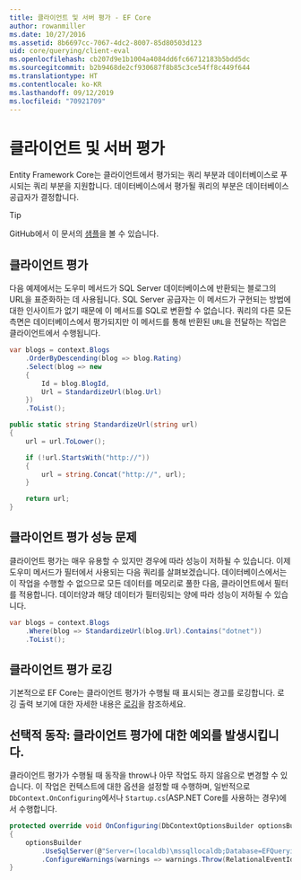 ```yaml
---
title: 클라이언트 및 서버 평가 - EF Core
author: rowanmiller
ms.date: 10/27/2016
ms.assetid: 8b6697cc-7067-4dc2-8007-85d80503d123
uid: core/querying/client-eval
ms.openlocfilehash: cb207d9e1b1004a4084dd6fc66712183b5bdd5dc
ms.sourcegitcommit: b2b9468de2cf930687f8b85c3ce54ff8c449f644
ms.translationtype: HT
ms.contentlocale: ko-KR
ms.lasthandoff: 09/12/2019
ms.locfileid: "70921709"
---
```

# <a name="client-vs-server-evaluation"></a>클라이언트 및 서버 평가

Entity Framework Core는 클라이언트에서 평가되는 쿼리 부분과 데이터베이스로 푸시되는 쿼리 부분을 지원합니다. 데이터베이스에서 평가될 쿼리의 부분은 데이터베이스 공급자가 결정합니다.

> [!TIP]  
> GitHub에서 이 문서의 [샘플](https://github.com/aspnet/EntityFramework.Docs/tree/master/samples/core/Querying)을 볼 수 있습니다.

## <a name="client-evaluation"></a>클라이언트 평가

다음 예제에서는 도우미 메서드가 SQL Server 데이터베이스에 반환되는 블로그의 URL을 표준화하는 데 사용됩니다. SQL Server 공급자는 이 메서드가 구현되는 방법에 대한 인사이트가 없기 때문에 이 메서드를 SQL로 변환할 수 없습니다. 쿼리의 다른 모든 측면은 데이터베이스에서 평가되지만 이 메서드를 통해 반환된 `URL`을 전달하는 작업은 클라이언트에서 수행됩니다.

<!-- [!code-csharp[Main](samples/core/Querying/ClientEval/Sample.cs?highlight=6)] -->
``` csharp
var blogs = context.Blogs
    .OrderByDescending(blog => blog.Rating)
    .Select(blog => new
    {
        Id = blog.BlogId,
        Url = StandardizeUrl(blog.Url)
    })
    .ToList();
```

<!-- [!code-csharp[Main](samples/core/Querying/ClientEval/Sample.cs)] -->
``` csharp
public static string StandardizeUrl(string url)
{
    url = url.ToLower();

    if (!url.StartsWith("http://"))
    {
        url = string.Concat("http://", url);
    }

    return url;
}
```

## <a name="client-evaluation-performance-issues"></a>클라이언트 평가 성능 문제

클라이언트 평가는 매우 유용할 수 있지만 경우에 따라 성능이 저하될 수 있습니다. 이제 도우미 메서드가 필터에서 사용되는 다음 쿼리를 살펴보겠습니다. 데이터베이스에서는 이 작업을 수행할 수 없으므로 모든 데이터를 메모리로 풀한 다음, 클라이언트에서 필터를 적용합니다. 데이터양과 해당 데이터가 필터링되는 양에 따라 성능이 저하될 수 있습니다.

<!-- [!code-csharp[Main](samples/core/Querying/ClientEval/Sample.cs)] -->
``` csharp
var blogs = context.Blogs
    .Where(blog => StandardizeUrl(blog.Url).Contains("dotnet"))
    .ToList();
```

## <a name="client-evaluation-logging"></a>클라이언트 평가 로깅

기본적으로 EF Core는 클라이언트 평가가 수행될 때 표시되는 경고를 로깅합니다. 로깅 출력 보기에 대한 자세한 내용은 [로깅](../miscellaneous/logging.md)을 참조하세요. 

## <a name="optional-behavior-throw-an-exception-for-client-evaluation"></a>선택적 동작: 클라이언트 평가에 대한 예외를 발생시킵니다.

클라이언트 평가가 수행될 때 동작을 throw나 아무 작업도 하지 않음으로 변경할 수 있습니다. 이 작업은 컨텍스트에 대한 옵션을 설정할 때 수행하며, 일반적으로 `DbContext.OnConfiguring`에서나 `Startup.cs`(ASP.NET Core를 사용하는 경우)에서 수행합니다.

<!-- [!code-csharp[Main](samples/core/Querying/ClientEval/ThrowOnClientEval/BloggingContext.cs?highlight=5)] -->
``` csharp
protected override void OnConfiguring(DbContextOptionsBuilder optionsBuilder)
{
    optionsBuilder
        .UseSqlServer(@"Server=(localdb)\mssqllocaldb;Database=EFQuerying;Trusted_Connection=True;")
        .ConfigureWarnings(warnings => warnings.Throw(RelationalEventId.QueryClientEvaluationWarning));
}
```
